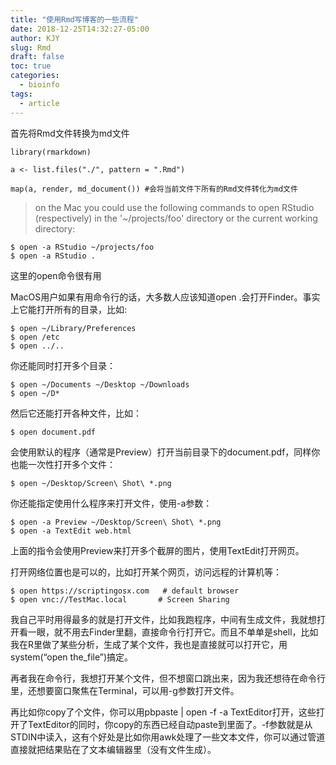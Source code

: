 ```yaml
---
title: "使用Rmd写博客的一些流程"
date: 2018-12-25T14:32:27-05:00
author: KJY
slug: Rmd
draft: false
toc: true
categories:
  - bioinfo
tags:
  - article
---
```




首先将Rmd文件转换为md文件



```
library(rmarkdown)

a <- list.files("./", pattern = ".Rmd")

map(a, render, md_document()) #会将当前文件下所有的Rmd文件转化为md文件
```

> on the Mac you could use the following commands to open RStudio (respectively) in the '~/projects/foo' directory or the current working directory:



```
$ open -a RStudio ~/projects/foo
$ open -a RStudio .
```

这里的open命令很有用



MacOS用户如果有用命令行的话，大多数人应该知道open .会打开Finder。事实上它能打开所有的目录，比如:

```
$ open ~/Library/Preferences
$ open /etc
$ open ../..
```

你还能同时打开多个目录：

```
$ open ~/Documents ~/Desktop ~/Downloads
$ open ~/D*
```

然后它还能打开各种文件，比如：

```
$ open document.pdf
```

会使用默认的程序（通常是Preview）打开当前目录下的document.pdf，同样你也能一次性打开多个文件：

```
$ open ~/Desktop/Screen\ Shot\ *.png
```

你还能指定使用什么程序来打开文件，使用-a参数：

```
$ open -a Preview ~/Desktop/Screen\ Shot\ *.png
$ open -a TextEdit web.html
```

上面的指令会使用Preview来打开多个截屏的图片，使用TextEdit打开网页。

打开网络位置也是可以的，比如打开某个网页，访问远程的计算机等：

```
$ open https://scriptingosx.com   # default browser
$ open vnc://TestMac.local       # Screen Sharing
```

我自己平时用得最多的就是打开文件，比如我跑程序，中间有生成文件，我就想打开看一眼，就不用去Finder里翻，直接命令行打开它。而且不单单是shell，比如我在R里做了某些分析，生成了某个文件，我也是直接就可以打开它，用system(“open the\_file”)搞定。

再者我在命令行，我想打开某个文件，但不想窗口跳出来，因为我还想待在命令行里，还想要窗口聚焦在Terminal，可以用-g参数打开文件。

再比如你copy了个文件，你可以用pbpaste | open -f -a TextEditor打开，这些打开了TextEditor的同时，你copy的东西已经自动paste到里面了。-f参数就是从STDIN中读入，这有个好处是比如你用awk处理了一些文本文件，你可以通过管道直接就把结果贴在了文本编辑器里（没有文件生成）。
